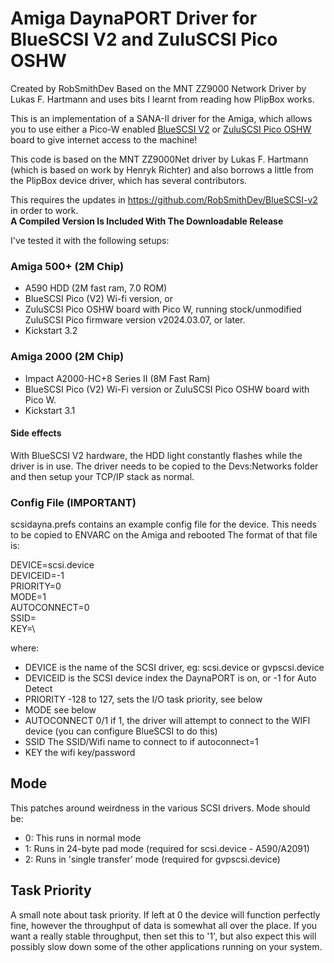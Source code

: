 # Amiga DaynaPORT Driver for BlueSCSI V2 and ZuluSCSI Pico OSHW
Created by RobSmithDev
Based on the MNT ZZ9000 Network Driver by Lukas F. Hartmann and uses bits I learnt from reading how PlipBox works.

This is an implementation of a SANA-II driver for the Amiga, which allows you to use either a Pico-W enabled [BlueSCSI V2](https://bluescsi.com/docs/WiFi-DaynaPORT) or [ZuluSCSI Pico OSHW](https://zuluscsi.com/oshw/) board to give internet access to the machine!

This code is based on the MNT ZZ9000Net driver by Lukas F. Hartmann (which is based on work by Henryk Richter) and also borrows a little from the PlipBox device driver, which has several contributors.

This requires the updates in https://github.com/RobSmithDev/BlueSCSI-v2 in order to work.    
**A Compiled Version Is Included With The Downloadable Release**

I've tested it with the following setups:
### Amiga 500+ (2M Chip)
-	A590 HDD (2M fast ram, 7.0 ROM) 
-	BlueSCSI Pico (V2) Wi-fi version, or 
-	ZuluSCSI Pico OSHW board with Pico W, running stock/unmodified ZuluSCSI Pico firmware version v2024.03.07, or later.
-	Kickstart 3.2
	
### Amiga 2000 (2M Chip)
-	Impact A2000-HC+8 Series II (8M Fast Ram) 
-	BlueSCSI Pico (V2) Wi-Fi version or ZuluSCSI Pico OSHW board with Pico W.
-	Kickstart 3.1
	
#### Side effects
With BlueSCSI V2 hardware, the HDD light constantly flashes while the driver is in use.
The driver needs to be copied to the Devs:Networks folder and then setup your TCP/IP stack as normal.

### Config File (IMPORTANT)
scsidayna.prefs contains an example config file for the device. This needs to be copied to ENVARC on the Amiga and rebooted
The format of that file is:

DEVICE=scsi.device\
DEVICEID=-1\
PRIORITY=0\
MODE=1\
AUTOCONNECT=0\
SSID=\
KEY=\

where:
- DEVICE is the name of the SCSI driver, eg: scsi.device or gvpscsi.device
- DEVICEID is the SCSI device index the DaynaPORT is on, or -1 for Auto Detect
- PRIORITY -128 to 127, sets the I/O task priority, see below
- MODE see below
- AUTOCONNECT 0/1 if 1, the driver will attempt to connect to the WIFI device (you can configure BlueSCSI to do this)
- SSID The SSID/Wifi name to connect to if autoconnect=1
- KEY the wifi key/password

## Mode
This patches around weirdness in the various SCSI drivers. Mode should be:
- 0: This runs in normal mode
- 1: Runs in 24-byte pad mode (required for scsi.device - A590/A2091)
- 2: Runs in 'single transfer' mode (required for gvpscsi.device)

## Task Priority
A small note about task priority. If left at 0 the device will function perfectly fine, however the throughput of data is somewhat all over the place.
If you want a really stable throughput, then set this to '1', but also expect this will possibly slow down some of the other applications running on your system.